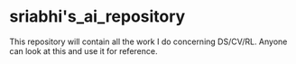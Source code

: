# sriabhi's_ai_repository
This repository will contain all the work I do concerning DS/CV/RL. Anyone can look at this and use it for reference.
